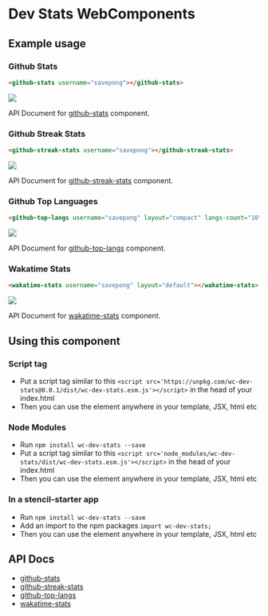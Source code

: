 # Dev Stats WebComponents

## Example usage

### Github Stats

```html
<github-stats username="savepong"></github-stats>
```

![](https://github-readme-stats.vercel.app/api?username=savepong&show_icons=true&count_private=true&theme=&hide_border=&bg_color=&text_color=)

API Document for [github-stats](src/components/github-stats/readme.md) component.

### Github Streak Stats

```html
<github-streak-stats username="savepong"></github-streak-stats>
```

![](https://github-readme-streak-stats.herokuapp.com/?user=savepong&theme=&hide_border=&background=&dates=)

API Document for [github-streak-stats](src/components/github-streak-stats/readme.md) component.

### Github Top Languages

```html
<github-top-langs username="savepong" layout="compact" langs-count="10"></github-top-langs>
```

![](https://github-readme-stats.vercel.app/api/top-langs/?username=savepong&layout=compact&langs_count=10&theme=&hide_border=&bg_color=&text_color=)

API Document for [github-top-langs](src/components/github-top-langs/readme.md) component.

### Wakatime Stats

```html
<wakatime-stats username="savepong" layout="default"></wakatime-stats>
```

![](https://github-readme-stats.vercel.app/api/wakatime?username=@savepong&layout=default&theme=&hide_border=&bg_color=&text_color=)

API Document for [wakatime-stats](src/components/wakatime-stats/readme.md) component.

## Using this component

### Script tag

- Put a script tag similar to this `<script src='https://unpkg.com/wc-dev-stats@0.0.1/dist/wc-dev-stats.esm.js'></script>` in the head of your index.html
- Then you can use the element anywhere in your template, JSX, html etc

### Node Modules

- Run `npm install wc-dev-stats --save`
- Put a script tag similar to this `<script src='node_modules/wc-dev-stats/dist/wc-dev-stats.esm.js'></script>` in the head of your index.html
- Then you can use the element anywhere in your template, JSX, html etc

### In a stencil-starter app

- Run `npm install wc-dev-stats --save`
- Add an import to the npm packages `import wc-dev-stats;`
- Then you can use the element anywhere in your template, JSX, html etc

## API Docs

- [github-stats](src/components/github-stats/readme.md)
- [github-streak-stats](src/components/github-streak-stats/readme.md)
- [github-top-langs](src/components/github-top-langs/readme.md)
- [wakatime-stats](src/components/wakatime-stats/readme.md)
